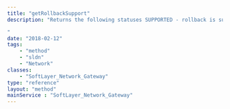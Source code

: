 ```yaml
---
title: "getRollbackSupport"
description: "Returns the following statuses SUPPORTED - rollback is supported and perform automatically UNSUPPORTED - rollback is not supported MANUAL - rollback can be performed but 

"
date: "2018-02-12"
tags:
    - "method"
    - "sldn"
    - "Network"
classes:
    - "SoftLayer_Network_Gateway"
type: "reference"
layout: "method"
mainService : "SoftLayer_Network_Gateway"
---
```

